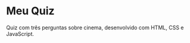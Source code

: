 <h1>Meu Quiz</h1>

<p>Quiz com três perguntas sobre cinema, desenvolvido com HTML, CSS e JavaScript.</p>
